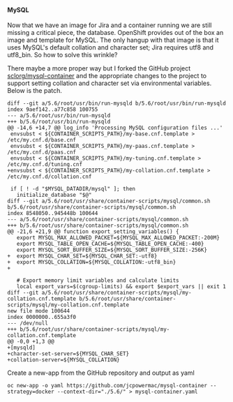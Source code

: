#### MySQL
Now that we have an image for Jira and a container running we are still missing a critical piece, the database.  OpenShift provides out of the box an image and template for MySQL.  The only hangup with that image is that it uses MySQL's default collation and character set; Jira requires utf8 and utf8_bin.  So how to solve this wrinkle?

There maybe a more proper way but I forked the GitHub project [sclorg/mysql-container](https://github.com/sclorg/mysql-container) and the appropriate changes to the project to support setting collation and character set via environmental variables.  Below is the patch.
```
diff --git a/5.6/root/usr/bin/run-mysqld b/5.6/root/usr/bin/run-mysqld
index 9aef142..a77c858 100755
--- a/5.6/root/usr/bin/run-mysqld
+++ b/5.6/root/usr/bin/run-mysqld
@@ -14,6 +14,7 @@ log_info 'Processing MySQL configuration files ...'
 envsubst < ${CONTAINER_SCRIPTS_PATH}/my-base.cnf.template > /etc/my.cnf.d/base.cnf
 envsubst < ${CONTAINER_SCRIPTS_PATH}/my-paas.cnf.template > /etc/my.cnf.d/paas.cnf
 envsubst < ${CONTAINER_SCRIPTS_PATH}/my-tuning.cnf.template > /etc/my.cnf.d/tuning.cnf
+envsubst < ${CONTAINER_SCRIPTS_PATH}/my-collation.cnf.template > /etc/my.cnf.d/collation.cnf

 if [ ! -d "$MYSQL_DATADIR/mysql" ]; then
   initialize_database "$@"
diff --git a/5.6/root/usr/share/container-scripts/mysql/common.sh b/5.6/root/usr/share/container-scripts/mysql/common.sh
index 8548050..945448b 100644
--- a/5.6/root/usr/share/container-scripts/mysql/common.sh
+++ b/5.6/root/usr/share/container-scripts/mysql/common.sh
@@ -21,6 +21,9 @@ function export_setting_variables() {
   export MYSQL_MAX_ALLOWED_PACKET=${MYSQL_MAX_ALLOWED_PACKET:-200M}
   export MYSQL_TABLE_OPEN_CACHE=${MYSQL_TABLE_OPEN_CACHE:-400}
   export MYSQL_SORT_BUFFER_SIZE=${MYSQL_SORT_BUFFER_SIZE:-256K}
+  export MYSQL_CHAR_SET=${MYSQL_CHAR_SET:-utf8}
+  export MYSQL_COLLATION=${MYSQL_COLLATION:-utf8_bin}
+

   # Export memory limit variables and calculate limits
   local export_vars=$(cgroup-limits) && export $export_vars || exit 1
diff --git a/5.6/root/usr/share/container-scripts/mysql/my-collation.cnf.template b/5.6/root/usr/share/container-scripts/mysql/my-collation.cnf.template
new file mode 100644
index 0000000..655a3f0
--- /dev/null
+++ b/5.6/root/usr/share/container-scripts/mysql/my-collation.cnf.template
@@ -0,0 +1,3 @@
+[mysqld]
+character-set-server=${MYSQL_CHAR_SET}
+collation-server=${MYSQL_COLLATION}
```

Create a new-app from the GitHub repository and output as yaml
```
oc new-app -o yaml https://github.com/jcpowermac/mysql-container --strategy=docker --context-dir="./5.6/" > mysql-container.yaml
```
